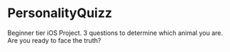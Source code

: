# PersonalityQuizz
Beginner tier iOS Project. 3 questions to determine which animal you are. Are you ready to face the truth?
